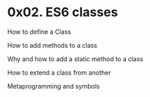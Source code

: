 # 0x02. ES6 classes


How to define a Class

How to add methods to a class

Why and how to add a static method to a class

How to extend a class from another

Metaprogramming and symbols
